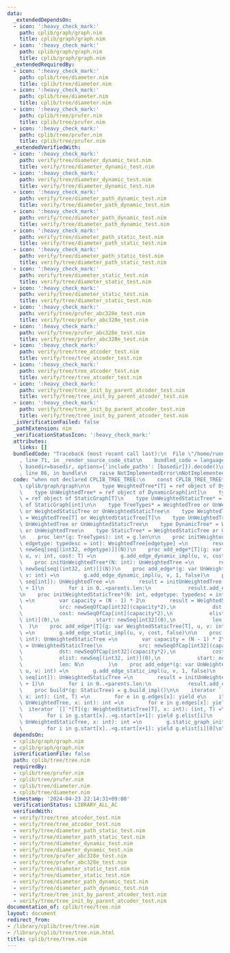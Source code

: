 ```yaml
---
data:
  _extendedDependsOn:
  - icon: ':heavy_check_mark:'
    path: cplib/graph/graph.nim
    title: cplib/graph/graph.nim
  - icon: ':heavy_check_mark:'
    path: cplib/graph/graph.nim
    title: cplib/graph/graph.nim
  _extendedRequiredBy:
  - icon: ':heavy_check_mark:'
    path: cplib/tree/diameter.nim
    title: cplib/tree/diameter.nim
  - icon: ':heavy_check_mark:'
    path: cplib/tree/diameter.nim
    title: cplib/tree/diameter.nim
  - icon: ':heavy_check_mark:'
    path: cplib/tree/prufer.nim
    title: cplib/tree/prufer.nim
  - icon: ':heavy_check_mark:'
    path: cplib/tree/prufer.nim
    title: cplib/tree/prufer.nim
  _extendedVerifiedWith:
  - icon: ':heavy_check_mark:'
    path: verify/tree/diameter_dynamic_test.nim
    title: verify/tree/diameter_dynamic_test.nim
  - icon: ':heavy_check_mark:'
    path: verify/tree/diameter_dynamic_test.nim
    title: verify/tree/diameter_dynamic_test.nim
  - icon: ':heavy_check_mark:'
    path: verify/tree/diameter_path_dynamic_test.nim
    title: verify/tree/diameter_path_dynamic_test.nim
  - icon: ':heavy_check_mark:'
    path: verify/tree/diameter_path_dynamic_test.nim
    title: verify/tree/diameter_path_dynamic_test.nim
  - icon: ':heavy_check_mark:'
    path: verify/tree/diameter_path_static_test.nim
    title: verify/tree/diameter_path_static_test.nim
  - icon: ':heavy_check_mark:'
    path: verify/tree/diameter_path_static_test.nim
    title: verify/tree/diameter_path_static_test.nim
  - icon: ':heavy_check_mark:'
    path: verify/tree/diameter_static_test.nim
    title: verify/tree/diameter_static_test.nim
  - icon: ':heavy_check_mark:'
    path: verify/tree/diameter_static_test.nim
    title: verify/tree/diameter_static_test.nim
  - icon: ':heavy_check_mark:'
    path: verify/tree/prufer_abc328e_test.nim
    title: verify/tree/prufer_abc328e_test.nim
  - icon: ':heavy_check_mark:'
    path: verify/tree/prufer_abc328e_test.nim
    title: verify/tree/prufer_abc328e_test.nim
  - icon: ':heavy_check_mark:'
    path: verify/tree/tree_atcoder_test.nim
    title: verify/tree/tree_atcoder_test.nim
  - icon: ':heavy_check_mark:'
    path: verify/tree/tree_atcoder_test.nim
    title: verify/tree/tree_atcoder_test.nim
  - icon: ':heavy_check_mark:'
    path: verify/tree/tree_init_by_parent_atcoder_test.nim
    title: verify/tree/tree_init_by_parent_atcoder_test.nim
  - icon: ':heavy_check_mark:'
    path: verify/tree/tree_init_by_parent_atcoder_test.nim
    title: verify/tree/tree_init_by_parent_atcoder_test.nim
  _isVerificationFailed: false
  _pathExtension: nim
  _verificationStatusIcon: ':heavy_check_mark:'
  attributes:
    links: []
  bundledCode: "Traceback (most recent call last):\n  File \"/home/runner/.local/lib/python3.10/site-packages/onlinejudge_verify/documentation/build.py\"\
    , line 71, in _render_source_code_stat\n    bundled_code = language.bundle(stat.path,\
    \ basedir=basedir, options={'include_paths': [basedir]}).decode()\n  File \"/home/runner/.local/lib/python3.10/site-packages/onlinejudge_verify/languages/nim.py\"\
    , line 86, in bundle\n    raise NotImplementedError\nNotImplementedError\n"
  code: "when not declared CPLIB_TREE_TREE:\n    const CPLIB_TREE_TREE* = 1\n    include\
    \ cplib/graph/graph\n\n    type WeightedTree*[T] = ref object of DynamicGraph[T]\n\
    \    type UnWeightedTree* = ref object of DynamicGraph[int]\n    type WeightedStaticTree*[T]\
    \ = ref object of StaticGraph[T]\n    type UnWeightedStaticTree* = ref object\
    \ of StaticGraph[int]\n\n    type TreeTypes* = WeightedTree or UnWeightedTree\
    \ or WeightedStaticTree or UnWeightedStaticTree\n    type WeightedTreeTypes*[T]\
    \ = WeightedTree[T] or WeightedStaticTree[T]\n    type UnWeightedTreeTypes* =\
    \ UnWeightedTree or UnWeightedStaticTree\n    type DynamicTree* = WeightedTree\
    \ or UnWeightedTree\n    type StaticTree* = WeightedStaticTree or UnWeightedStaticTree\n\
    \n    proc len*(g: TreeTypes): int = g.len\n\n    proc initWeightedTree*(N: int,\
    \ edgetype: typedesc = int): WeightedTree[edgetype] =\n        result = WeightedTree[edgetype](edges:\
    \ newSeq[seq[(int32, edgetype)]](N))\n    proc add_edge*[T](g: var WeightedTree[T],\
    \ u, v: int, cost: T) =\n        g.add_edge_dynamic_impl(u, v, cost, false)\n\n\
    \    proc initUnWeightedTree*(N: int): UnWeightedTree =\n        result = UnWeightedTree(edges:\
    \ newSeq[seq[(int32, int)]](N))\n    proc add_edge*(g: var UnWeightedTree, u,\
    \ v: int) =\n        g.add_edge_dynamic_impl(u, v, 1, false)\n    proc initUnWeightedTree*(parents:\
    \ seq[int]): UnWeightedTree =\n        result = initUnWeightedTree(parents.len\
    \ + 1)\n        for i in 0..<parents.len:\n            result.add_edge(i+1, parents[i])\n\
    \n    proc initWeightedStaticTree*(N: int, edgetype: typedesc = int): WeightedStaticTree[edgetype]\
    \ =\n        var capacity = (N - 1) * 2\n        result = WeightedStaticTree[edgetype](\n\
    \            src: newSeqOfCap[int32](capacity*2),\n            dst: newSeqOfCap[int32](capacity*2),\n\
    \            cost: newSeqOfCap[int](capacity*2),\n            elist: newSeq[(int32,\
    \ int)](0),\n            start: newSeq[int32](0),\n            len: N\n      \
    \  )\n    proc add_edge*[T](g: var WeightedStaticTree[T], u, v: int, cost: T)\
    \ =\n        g.add_edge_static_impl(u, v, cost, false)\n\n    proc initUnWeightedStaticTree*(N:\
    \ int): UnWeightedStaticTree =\n        var capacity = (N - 1) * 2\n        result\
    \ = UnWeightedStaticTree(\n            src: newSeqOfCap[int32](capacity*2),\n\
    \            dst: newSeqOfCap[int32](capacity*2),\n            cost: newSeqOfCap[int](capacity*2),\n\
    \            elist: newSeq[(int32, int)](0),\n            start: newSeq[int32](0),\n\
    \            len: N\n        )\n    proc add_edge*(g: var UnWeightedStaticTree,\
    \ u, v: int) =\n        g.add_edge_static_impl(u, v, 1, false)\n    proc initUnWeightedStaticTree*(parents:\
    \ seq[int]): UnWeightedStaticTree =\n        result = initUnWeightedStaticTree(parents.len\
    \ + 1)\n        for i in 0..<parents.len:\n            result.add_edge(i+1, parents[i])\n\
    \    proc build*(g: StaticTree) = g.build_impl()\n\n    iterator `[]`*[T](g: WeightedTree[T],\
    \ x: int): (int, T) =\n        for e in g.edges[x]: yield e\n    iterator `[]`*(g:\
    \ UnWeightedTree, x: int): int =\n        for e in g.edges[x]: yield e[0]\n  \
    \  iterator `[]`*[T](g: WeightedStaticTree[T], x: int): (int, T) =\n        g.static_graph_initialized_check()\n\
    \        for i in g.start[x]..<g.start[x+1]: yield g.elist[i]\n    iterator `[]`*(g:\
    \ UnWeightedStaticTree, x: int): int =\n        g.static_graph_initialized_check()\n\
    \        for i in g.start[x]..<g.start[x+1]: yield g.elist[i][0]\n"
  dependsOn:
  - cplib/graph/graph.nim
  - cplib/graph/graph.nim
  isVerificationFile: false
  path: cplib/tree/tree.nim
  requiredBy:
  - cplib/tree/prufer.nim
  - cplib/tree/prufer.nim
  - cplib/tree/diameter.nim
  - cplib/tree/diameter.nim
  timestamp: '2024-04-23 22:14:31+09:00'
  verificationStatus: LIBRARY_ALL_AC
  verifiedWith:
  - verify/tree/tree_atcoder_test.nim
  - verify/tree/tree_atcoder_test.nim
  - verify/tree/diameter_path_static_test.nim
  - verify/tree/diameter_path_static_test.nim
  - verify/tree/diameter_dynamic_test.nim
  - verify/tree/diameter_dynamic_test.nim
  - verify/tree/prufer_abc328e_test.nim
  - verify/tree/prufer_abc328e_test.nim
  - verify/tree/diameter_static_test.nim
  - verify/tree/diameter_static_test.nim
  - verify/tree/diameter_path_dynamic_test.nim
  - verify/tree/diameter_path_dynamic_test.nim
  - verify/tree/tree_init_by_parent_atcoder_test.nim
  - verify/tree/tree_init_by_parent_atcoder_test.nim
documentation_of: cplib/tree/tree.nim
layout: document
redirect_from:
- /library/cplib/tree/tree.nim
- /library/cplib/tree/tree.nim.html
title: cplib/tree/tree.nim
---
```


